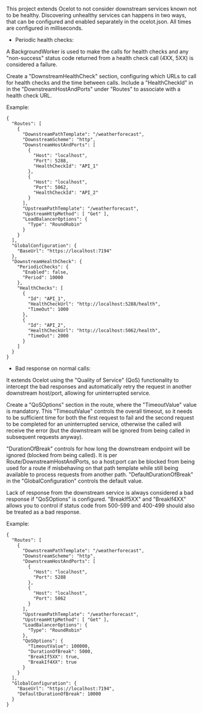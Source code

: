 This project extends Ocelot to not consider downstream services known not to be healthy.
Discovering unhealthy services can happens in two ways, that can be configured and enabled separately in the ocelot.json. All times are configured in milliseconds.

- Periodic health checks:

A BackgroundWorker is used to make the calls for health checks and any "non-success" status code returned from a health check call (4XX, 5XX) is considered a failure.

Create a "DownstreamHealthCheck" section, configuring which URLs to call for health checks and the time between calls. 
Include a "HealthCheckId" in in the "DownstreamHostAndPorts" under "Routes" to associate with a health check URL.

Example:

```
{
  "Routes": [
    {
      "DownstreamPathTemplate": "/weatherforecast",
      "DownstreamScheme": "http",
      "DownstreamHostAndPorts": [
        {
          "Host": "localhost",
          "Port": 5288,
          "HealthCheckId": "API_1"
        },
        {
          "Host": "localhost",
          "Port": 5062,
          "HealthCheckId": "API_2"
        }
      ],
      "UpstreamPathTemplate": "/weatherforecast",
      "UpstreamHttpMethod": [ "Get" ],
      "LoadBalancerOptions": {
        "Type": "RoundRobin"
      }
    }
  ],
  "GlobalConfiguration": {
    "BaseUrl": "https://localhost:7194"
  },
  "DownstreamHealthCheck": {
    "PeriodicChecks": {
      "Enabled": false,
      "Period": 10000
    },
    "HealthChecks": [
      {
        "Id": "API_1",
        "HealthCheckUrl": "http://localhost:5288/health",
        "TimeOut": 1000
      },
      {
        "Id": "API_2",
        "HealthCheckUrl": "http://localhost:5062/health",
        "TimeOut": 2000
      }
    ]
  }
}
```

- Bad response on normal calls:

It extends Ocelot using the "Quality of Service" (QoS) functionality to intercept the bad responses and automatically retry the request in another downstream host/port, allowing for uninterrupted service.

Create a "QoSOptions" section in the route, where the "TimeoutValue" value is mandatory. This "TimeoutValue" controls the overall timeout, so it needs to be sufficient time for both the first request to fail and the second request to be completed for an uninterrupted service, otherwise the called will receive the error (but the downstream will be ignored from being called in subsequent requests anyway).

"DurationOfBreak" controls for how long the downstream endpoint will be ignored (blocked from being called). It is per Route/DownstreamHostAndPorts, so a host:port can be blocked from being used for a route if misbehaving on that path template while still being available to process requests from another path. "DefaultDurationOfBreak" in the "GlobalConfiguration" controls the default value.

Lack of response from the downstream service is always considered a bad response if "QoSOptions" is configured. "BreakIf5XX" and "BreakIf4XX" allows you to control if status code from 500-599 and 400-499 should also be treated as a bad response.
    
Example:

```
{
  "Routes": [
    {
      "DownstreamPathTemplate": "/weatherforecast",
      "DownstreamScheme": "http",
      "DownstreamHostAndPorts": [
        {
          "Host": "localhost",
          "Port": 5288
        },
        {
          "Host": "localhost",
          "Port": 5062
        }
      ],
      "UpstreamPathTemplate": "/weatherforecast",
      "UpstreamHttpMethod": [ "Get" ],
      "LoadBalancerOptions": {
        "Type": "RoundRobin"
      },
      "QoSOptions": {
        "TimeoutValue": 100000,
        "DurationOfBreak": 5000,
        "BreakIf5XX": true,
        "BreakIf4XX": true
      }
    }
  ],
  "GlobalConfiguration": {
    "BaseUrl": "https://localhost:7194",
    "DefaultDurationOfBreak": 10000
  }
}

```
